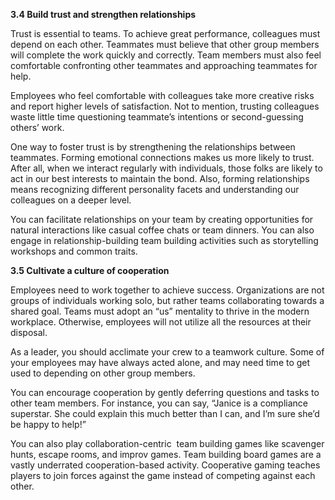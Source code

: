 **3.4 Build trust and strengthen relationships**

Trust is essential to teams. To achieve great performance, colleagues must depend on each other. Teammates must believe that other group members will complete the work quickly and correctly. Team members must also feel comfortable confronting other teammates and approaching teammates for help.

 Employees who feel comfortable with colleagues take more creative risks and report higher levels of satisfaction. Not to mention, trusting colleagues waste little time questioning teammate’s intentions or second-guessing others’ work.

One way to foster trust is by strengthening the relationships between teammates. Forming emotional connections makes us more likely to trust. After all, when we interact regularly with individuals, those folks are likely to act in our best interests to maintain the bond. Also, forming relationships means recognizing different personality facets and understanding our colleagues on a deeper level.

You can facilitate relationships on your team by creating opportunities for natural interactions like casual coffee chats or team dinners. You can also engage in relationship-building team building activities such as storytelling workshops and common traits.

**3.5 Cultivate a culture of cooperation**


Employees need to work together to achieve success. Organizations are not groups of individuals working solo, but rather teams collaborating towards a shared goal. Teams must adopt an “us” mentality to thrive in the modern workplace. Otherwise, employees will not utilize all the resources at their disposal.

As a leader, you should acclimate your crew to a teamwork culture. Some of your employees may have always acted alone, and may need time to get used to depending on other group members.

You can encourage cooperation by gently deferring questions and tasks to other team members. For instance, you can say, “Janice is a compliance superstar. She could explain this much better than I can, and I’m sure she’d be happy to help!”

You can also play collaboration-centric  team building games like scavenger hunts, escape rooms, and improv games. Team building board games are a vastly underrated cooperation-based activity. Cooperative gaming teaches players to join forces against the game instead of competing against each other.
